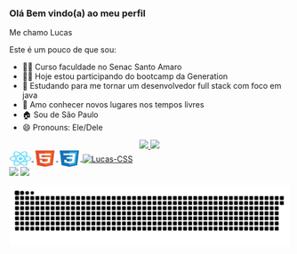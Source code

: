 ### Olá Bem vindo(a) ao meu perfil
Me chamo Lucas


Este é um pouco de que sou:

- 👨‍🎓 Curso faculdade no Senac Santo Amaro
- 👨‍🎓 Hoje estou participando do bootcamp da Generation
- 📕 Estudando para me tornar um desenvolvedor full stack com foco em java
- 💖 Amo conhecer novos lugares nos tempos livres
- 🏠 Sou de São Paulo
- 😄 Pronouns: Ele/Dele


<div align="center">
  <a href="https://github.com/LucasJesus17">
  <img height="180em" src="https://github-readme-stats.vercel.app/api?username=LucasJesus17&show_icons=true&theme=tokyonight&include_all_commits=true&count_private=true"/>
  <img height="180em" src="https://github-readme-stats.vercel.app/api/top-langs/?username=LucasJesus17&layout=compact&langs_count=7&theme=tokyonight"/>
</div>
  
<div>
  <img align="center" alt="Lucas-React" height="30" width="40" src="https://raw.githubusercontent.com/devicons/devicon/master/icons/react/react-original.svg">
  <img align="center" alt="Lucas-HTML" height="30" width="40" src="https://raw.githubusercontent.com/devicons/devicon/master/icons/html5/html5-original.svg">
  <img align="center" alt="Lucas-CSS" height="30" width="40" src="https://raw.githubusercontent.com/devicons/devicon/master/icons/css3/css3-original.svg">
  <img align="center" alt="Lucas-CSS" height="30" width="40" src="https://img.shields.io/badge/Java-ED8B00?style=for-the-badge&logo=java&logoColor=white">
</div>
  
<div>
  <a href = "mailto:Lucas.silvaj2001@gmail.com"><img src="https://img.shields.io/badge/-Gmail-%23333?style=for-the-badge&logo=gmail&logoColor=white" target="_blank"></a>
  <a href="https://www.linkedin.com/in/lucas-de-jesus-silva-7a5b85219/" target="_blank"><img src="https://img.shields.io/badge/-LinkedIn-%230077B5?style=for-the-           badge&logo=linkedin&logoColor=white" target="_blank"></a>
  
  </br>
  
  ![Snake animation](https://github.com/LucasJesus17/LucasJesus17/blob/output/github-contribution-grid-snake.svg)
</div>
